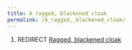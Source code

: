 ```yaml
---
title: A ragged, blackened cloak
permalink: /A_ragged,_blackened_cloak/
---
```


1.  REDIRECT [Ragged, blackened
    cloak](Ragged,_blackened_cloak "wikilink")